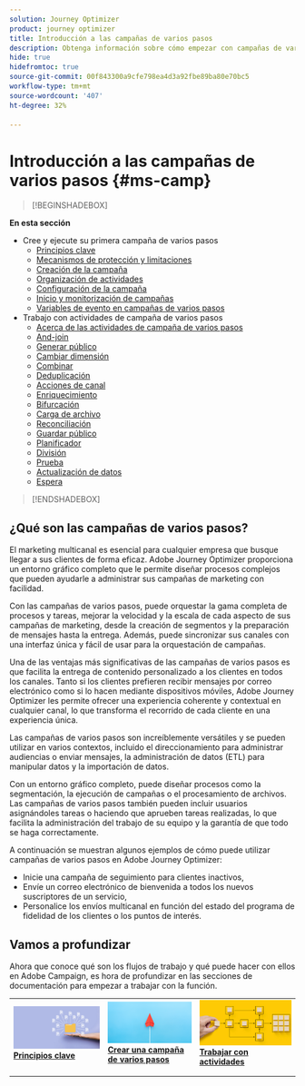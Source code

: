 ```yaml
---
solution: Journey Optimizer
product: journey optimizer
title: Introducción a las campañas de varios pasos
description: Obtenga información sobre cómo empezar con campañas de varios pasos
hide: true
hidefromtoc: true
source-git-commit: 00f843300a9cfe798ea4d3a92fbe89ba80e70bc5
workflow-type: tm+mt
source-wordcount: '407'
ht-degree: 32%

---
```



# Introducción a las campañas de varios pasos {#ms-camp}


>[!BEGINSHADEBOX]

**En esta sección**

* Cree y ejecute su primera campaña de varios pasos
   * [Principios clave](gs-campaign-creation.md)
   * [Mecanismos de protección y limitaciones](guardrails.md)
   * [Creación de la campaña](create-ms-campaign.md)
   * [Organización de actividades](orchestrate-activities.md)
   * [Configuración de la campaña](ms-campaign-settings.md)
   * [Inicio y monitorización de campañas](start-monitor-campaigns.md)
   * [Variables de evento en campañas de varios pasos](event-variables.md)
* Trabajo con actividades de campaña de varios pasos
   * [Acerca de las actividades de campaña de varios pasos](activities/about-activities.md)
   * [And-join](activities/and-join.md)
   * [Generar público](activities/build-audience.md)
   * [Cambiar dimensión](activities/change-dimension.md)
   * [Combinar](activities/combine.md)
   * [Deduplicación](activities/deduplication.md)
   * [Acciones de canal](activities/channels.md)
   * [Enriquecimiento](activities/enrichment.md)
   * [Bifurcación](activities/fork.md)
   * [Carga de archivo](activities/load-file.md)
   * [Reconciliación](activities/reconciliation.md)
   * [Guardar público](activities/save-audience.md)
   * [Planificador](activities/scheduler.md)
   * [División](activities/split.md)
   * [Prueba](activities/test.md)
   * [Actualización de datos](activities/update-data.md)
   * [Espera](activities/wait.md)

>[!ENDSHADEBOX]


## ¿Qué son las campañas de varios pasos?

El marketing multicanal es esencial para cualquier empresa que busque llegar a sus clientes de forma eficaz. Adobe Journey Optimizer proporciona un entorno gráfico completo que le permite diseñar procesos complejos que pueden ayudarle a administrar sus campañas de marketing con facilidad.

Con las campañas de varios pasos, puede orquestar la gama completa de procesos y tareas, mejorar la velocidad y la escala de cada aspecto de sus campañas de marketing, desde la creación de segmentos y la preparación de mensajes hasta la entrega. Además, puede sincronizar sus canales con una interfaz única y fácil de usar para la orquestación de campañas.

Una de las ventajas más significativas de las campañas de varios pasos es que facilita la entrega de contenido personalizado a los clientes en todos los canales. Tanto si los clientes prefieren recibir mensajes por correo electrónico como si lo hacen mediante dispositivos móviles, Adobe Journey Optimizer les permite ofrecer una experiencia coherente y contextual en cualquier canal, lo que transforma el recorrido de cada cliente en una experiencia única.

Las campañas de varios pasos son increíblemente versátiles y se pueden utilizar en varios contextos, incluido el direccionamiento para administrar audiencias o enviar mensajes, la administración de datos (ETL) para manipular datos y la importación de datos.

Con un entorno gráfico completo, puede diseñar procesos como la segmentación, la ejecución de campañas o el procesamiento de archivos. Las campañas de varios pasos también pueden incluir usuarios asignándoles tareas o haciendo que aprueben tareas realizadas, lo que facilita la administración del trabajo de su equipo y la garantía de que todo se haga correctamente.

A continuación se muestran algunos ejemplos de cómo puede utilizar campañas de varios pasos en Adobe Journey Optimizer:

* Inicie una campaña de seguimiento para clientes inactivos,
* Envíe un correo electrónico de bienvenida a todos los nuevos suscriptores de un servicio,
* Personalice los envíos multicanal en función del estado del programa de fidelidad de los clientes o los puntos de interés.


## Vamos a profundizar

Ahora que conoce qué son los flujos de trabajo y qué puede hacer con ellos en Adobe Campaign, es hora de profundizar en las secciones de documentación para empezar a trabajar con la función.

<table style="table-layout:fixed"><tr style="border: 0;">
<td>
<a href="gs-campaign-creation.md">
<img alt="Acceso y administración de flujos de trabajo" src="assets/do-not-localize/workflow-access.jpeg">
</a>
<div>
<a href="gs-campaign-creation.md"><strong>Principios clave</strong></a>
</div>
<p>
</td>
<td>
<a href="create-ms-campaign.md">
<img alt="Posible cliente" src="assets/do-not-localize/workflow-create.jpeg">
</a>
<div><a href="create-ms-campaign.md"><strong>Crear una campaña de varios pasos</strong>
</div>
<p>
</td>
<td>
<a href="activities/about-activities.md">
<img alt="Poco frecuente" src="assets/do-not-localize/workflow-activities.jpeg">
</a>
<div>
<a href="activities/about-activities.md"><strong>Trabajar con actividades</strong></a>
</div>
<p></td>
</tr></table>
